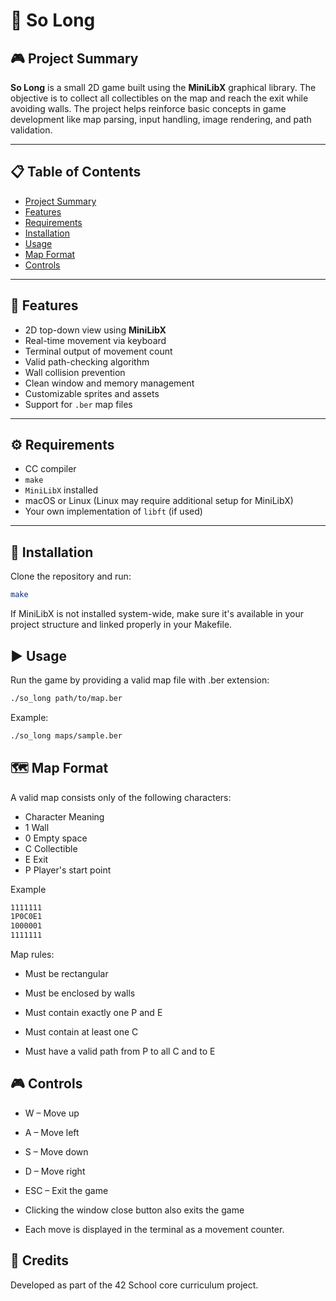 # 🐬 So Long

## 🎮 Project Summary

**So Long** is a small 2D game built using the **MiniLibX** graphical library. The objective is to collect all collectibles on the map and reach the exit while avoiding walls. The project helps reinforce basic concepts in game development like map parsing, input handling, image rendering, and path validation.

---

## 📋 Table of Contents

- [Project Summary](#-project-summary)
- [Features](#-features)
- [Requirements](#-requirements)
- [Installation](#-installation)
- [Usage](#-usage)
- [Map Format](#-map-format)
- [Controls](#-controls)

---

## 🚀 Features

- 2D top-down view using **MiniLibX**
- Real-time movement via keyboard
- Terminal output of movement count
- Valid path-checking algorithm
- Wall collision prevention
- Clean window and memory management
- Customizable sprites and assets
- Support for `.ber` map files

---

## ⚙️ Requirements

- CC compiler
- `make`
- `MiniLibX` installed
- macOS or Linux (Linux may require additional setup for MiniLibX)
- Your own implementation of `libft` (if used)

---

## 🔧 Installation

Clone the repository and run:

```bash
make
```
If MiniLibX is not installed system-wide, make sure it's available in your project structure and linked properly in your Makefile.

## ▶️ Usage
Run the game by providing a valid map file with .ber extension:

```bash
./so_long path/to/map.ber
```
Example:

```bash
./so_long maps/sample.ber
```
## 🗺️ Map Format
A valid map consists only of the following characters:

- Character	Meaning
- 1	Wall
- 0	Empty space
- C	Collectible
- E	Exit
- P	Player's start point

Example
```bash
1111111
1P0C0E1
1000001
1111111
```
Map rules:
- Must be rectangular

- Must be enclosed by walls

- Must contain exactly one P and E

- Must contain at least one C

- Must have a valid path from P to all C and to E

## 🎮 Controls
- W – Move up

- A – Move left

- S – Move down

- D – Move right

- ESC – Exit the game

- Clicking the window close button also exits the game

- Each move is displayed in the terminal as a movement counter.

## 🏁 Credits
Developed as part of the 42 School core curriculum project.

